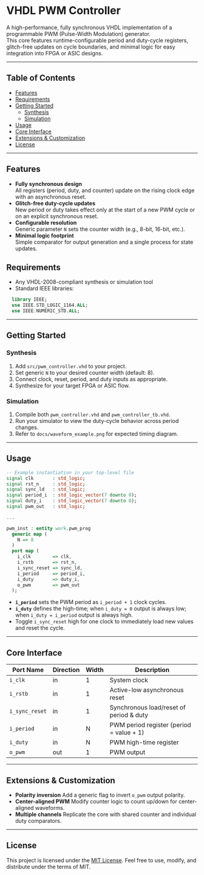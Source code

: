 # VHDL PWM Controller

A high-performance, fully synchronous VHDL implementation of a programmable PWM (Pulse-Width Modulation) generator.  
This core features runtime-configurable period and duty-cycle registers, glitch-free updates on cycle boundaries, and minimal logic for easy integration into FPGA or ASIC designs.

---

## Table of Contents

- [Features](#features)   
- [Requirements](#requirements)  
- [Getting Started](#getting-started)  
  - [Synthesis](#synthesis)  
  - [Simulation](#simulation)  
- [Usage](#usage)  
- [Core Interface](#core-interface)  
- [Extensions & Customization](#extensions--customization)  
- [License](#license)  

---

## Features

- **Fully synchronous design**  
  All registers (period, duty, and counter) update on the rising clock edge with an asynchronous reset.  
- **Glitch-free duty-cycle updates**  
  New period or duty takes effect only at the start of a new PWM cycle or on an explicit synchronous reset.  
- **Configurable resolution**  
  Generic parameter `N` sets the counter width (e.g., 8-bit, 16-bit, etc.).  
- **Minimal logic footprint**  
  Simple comparator for output generation and a single process for state updates.  


## Requirements

- Any VHDL-2008-compliant synthesis or simulation tool  
- Standard IEEE libraries:  
```vhdl
  library IEEE;
  use IEEE.STD_LOGIC_1164.ALL;
  use IEEE.NUMERIC_STD.ALL;
````

---

## Getting Started

### Synthesis

1. Add `src/pwm_controller.vhd` to your project.
2. Set generic `N` to your desired counter width (default: 8).
3. Connect clock, reset, period, and duty inputs as appropriate.
4. Synthesize for your target FPGA or ASIC flow.

### Simulation

1. Compile both `pwm_controller.vhd` and `pwm_controller_tb.vhd`.
2. Run your simulator to view the duty-cycle behavior across period changes.
3. Refer to `docs/waveform_example.png` for expected timing diagram.

---

## Usage

```vhdl
-- Example instantiation in your top‐level file
signal clk       : std_logic;
signal rst_n     : std_logic;
signal sync_ld   : std_logic;
signal period_i  : std_logic_vector(7 downto 0);
signal duty_i    : std_logic_vector(7 downto 0);
signal pwm_out   : std_logic;

...

pwm_inst : entity work.pwm_prog
  generic map (
    N => 8
  )
  port map (
    i_clk        => clk,
    i_rstb       => rst_n,
    i_sync_reset => sync_ld,
    i_period     => period_i,
    i_duty       => duty_i,
    o_pwm        => pwm_out
  );
```

* **`i_period`** sets the PWM period as `i_period + 1` clock cycles.
* **`i_duty`** defines the high-time; when `i_duty = 0` output is always low; when `i_duty = i_period` output is always high.
* Toggle `i_sync_reset` high for one clock to immediately load new values and reset the cycle.

---

## Core Interface

| Port Name      | Direction | Width | Description                              |
| -------------- | --------- | ----- | ---------------------------------------- |
| `i_clk`        | in        | 1     | System clock                             |
| `i_rstb`       | in        | 1     | Active-low asynchronous reset            |
| `i_sync_reset` | in        | 1     | Synchronous load/reset of period & duty  |
| `i_period`     | in        | N     | PWM period register (period = value + 1) |
| `i_duty`       | in        | N     | PWM high-time register                   |
| `o_pwm`        | out       | 1     | PWM output                               |

---

## Extensions & Customization

* **Polarity inversion**
  Add a generic flag to invert `o_pwm` output polarity.
* **Center-aligned PWM**
  Modify counter logic to count up/down for center-aligned waveforms.
* **Multiple channels**
  Replicate the core with shared counter and individual duty comparators.

---

## License

This project is licensed under the [MIT License](LICENSE). Feel free to use, modify, and distribute under the terms of MIT.
